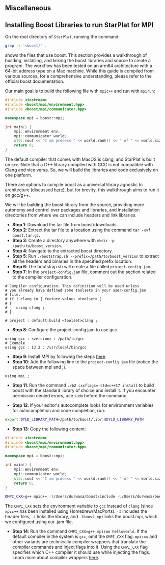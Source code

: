 ## Miscellaneous

## Installing Boost Libraries to run StarPlat for MPI

On the root directory of `StarPlat`, running the command:

```sh
grep -r '<boost/' .
```

shows the files that use boost. This section provides a walkthrough of building, installing, and linking the boost libraries and source to create a program. The workflow has been tested on an arm64 architecture with a 64-bit address type on a Mac machine. While this guide is compiled from various sources, for a comprehensive understanding, please refer to the official boost documentation.

Our main goal is to build the following file with `mpic++` and run with `mpirun`:

```c++
#include <iostream>
#include <boost/mpi/environment.hpp>
#include <boost/mpi/communicator.hpp>

namespace mpi = boost::mpi;

int main() {
    mpi::environment env;
    mpi::communicator world;
    std::cout << "I am process " << world.rank() << " of " << world.size() << "." << std::endl;
    return 0;
}
```

The default compiler that comes with MacOS is clang, and StarPlat is built on `gcc`. Note that a C++ library compiled with GCC is not compatible with Clang and vice versa. So, we will build the libraries and code exclusively on one platform.

There are options to compile boost as a universal library agnostic to architecture (discussed [here](https://stackoverflow.com/questions/64553398/compile-boost-as-universal-library-intel-and-apple-silicon-architectures)), but for brevity, this walkthrough aims to run it on gcc/g++.

We will be building the boost library from the source, providing more autonomy and control over packages and libraries, and installation directories from where we can include headers and link libraries.

- **Step 1**: Download the tar file from boost/downloads.
- **Step 2**: Extract the tar file to a location using the command `tar -xvf boost.tar.gz`.
- **Step 3**: Create a directory anywhere with `mkdir -p /path/to/boost_version`.
- **Step 4**: Navigate to the extracted boost directory.
- **Step 5**: Run `./bootstrap.sh --prefix=/path/to/boost_version` to extract all the headers and binaries in the specified prefix location.
- **Step 6**: The bootstrap.sh will create a file called `project-config.jam`.
- **Step 7**: In the `project-config.jam` file, comment out the section related to the compiler configuration.

```jam
# Compiler configuration. This definition will be used unless
# you already have defined some toolsets in your user-config.jam
# file.
# if ! clang in [ feature.values <toolset> ]
# {
#    using clang ;
# }

# project : default-build <toolset>clang ;
```

- **Step 8**: Configure the project-config.jam to use gcc.

```jam
using gcc : <version> : /path/to/gcc
# Example
using gcc : 13.2 : /usr/local/bin/gcc
```

- **Step 9**: Install MPI by following the steps [here](https://docs.open-mpi.org/en/v5.0.x/installing-open-mpi/quickstart.html).
- **Step 10**: Add the following line to the `project-config.jam` file (notice the space between mpi and ;).

```jam
using mpi ;
```

- **Step 11**: Run the command `./b2 cxxflags=-std=c++17 install` to build boost with the standard library of choice and install it. If you encounter permission denied errors, use `sudo` before the command.

- **Step 12**: If your editor's autocomplete looks for environment variables for autocompletion and code completion, run:

```sh
export DYLD_LIBRARY_PATH=/path/to/boost/lib/:$DYLD_LIBRARY_PATH
```

- **Step 13**: Copy the following content:

```c++
#include <iostream>
#include <boost/mpi/environment.hpp>
#include <boost/mpi/communicator.hpp>

namespace mpi = boost::mpi;

int main() {
    mpi::environment env;
    mpi::communicator world;
    std::cout << "I am process " << world.rank() << " of " << world.size() << "." << std::endl;
    return 0;
}
```

```sh
OMPI_CXX=g++ mpic++ -I/Users/durwasa/boost/include -L/Users/durwasa/boost/lib helloworld.cpp -o helloworld -lboost_mpi
```

The `OMPI_CXX` sets the environment variable to `gcc` instead of `clang` (since `mpic++` has been installed using Homebrew/MacPorts). `-I` includes the header files, `-L` links the library, and `-lboost_mpi` links the boost.mpi, which we configured using our .jam file.

- **Step 14**: Run the command `OMPI_CXX=g++ mpirun helloworld`. If the default compiler in the system is `gcc`, omit the `OMPI_CXX` flag. `mpicxx` and other variants are technically compiler wrappers that translate the compiler commands and inject flags into it. Using the `OMPI_CXX` flag specifies which C++ compiler it should use while injecting the flags. Learn more about compiler wrappers [here](https://www.ibm.com/docs/en/smpi/10.2?topic=administering-compiling-applications).